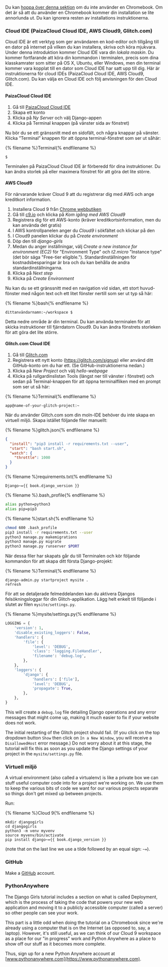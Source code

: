 Du kan [hoppa över denna sektion](http://tutorial.djangogirls.org/en/installation/#install-python) om du inte använder en Chromebook. Om det är så att du använder en Chromebook kommer din installation se lite annorlunda ut. Du kan ignorera resten av installations instruktionerna.

### Cloud IDE (PaizaCloud Cloud IDE, AWS Cloud9, Glitch.com)

Cloud IDE är ett verktyg som ger användaren en kod-editor och tillgång till en dator på internet på vilken du kan installera, skriva och köra mjukvara. Under denna introduktion kommer Cloud IDE vara din *lokala maskin*. Du kommer fortfarande att köra din kommandon i terminalen, precis som dina klasskamrater som sitter på OS X, Ubuntu, eller Windows, men din terminal kommer vara kopplat till en dator som Cloud IDE har satt upp till dig. Här är instruktionerna för cloud IDEs (PaizaCloud Cloud IDE, AWS Cloud9, Glitch.com). Du kan välja en Cloud IDE och följ anvisningen för den Cloud IDE.

#### PaizaCloud Cloud IDE

1. Gå till [PaizaCloud Cloud IDE](https://paiza.cloud/)
2. Skapa ett konto
3. Klicka på *Ny Server* och välj Django-appen
4. Klicka på Terminal knappen (på vänster sida av fönstret)

Nu bör du se ett gränssnitt med en sidofält, och några knappar på vänster. Klicka ”Terminal” knappen för att öppna terminal-fönstret som ser ut såhär:

{% filename %}Terminal{% endfilename %}

    $
    

Terminalen på PaizaCloud Cloud IDE är förberedd för dina instruktioner. Du kan ändra storlek på eller maximera fönstret för att göra det lite större.

#### AWS Cloud9

För närvarande kräver Cloud 9 att du registrerar dig med AWS och ange kreditkort information.

1. Installera Cloud 9 från [Chrome webbutiken](https://chrome.google.com/webstore/detail/cloud9/nbdmccoknlfggadpfkmcpnamfnbkmkcp)
2. Gå till [c9.io](https://c9.io) och klicka på *Kom igång med AWS Cloud9*
3. Registrera dig för ett AWS-konto (kräver kreditkortsinformation, men du kan använda det gratis)
4. I AWS kontrollpanelen anger du *Cloud9* i sökfältet och klickar på den
5. I Cloud9 panelen klickar du på *Create environment*
6. Döp den till *django-girls*
7. Medan du anger inställningar, välj *Create a new instance for environment (EC2)* för "Environment Type" och *t2.micro* "Instance type" (det bör säga "Free-tier eligible."). Standardinställningen för kostnadsbesparingar är bra och du kan behålla de andra standardinställningarna.
8. Klicka på *Next step*
9. Klicka på *Create Environment*

Nu kan du se ett gränssnitt med en navigation vid sidan, ett stort huvud-fönster med någon text och ett litet fönster nertill som ser ut typ så här:

{% filename %}bash{% endfilename %}

    dittanvändarnamn:~/workspace $
    

Detta nedre område är din terminal. Du kan använda terminalen för att skicka instruktioner till fjärrdatorn Cloud9. Du kan ändra fönstrets storleken för att göra det lite större.

#### Glitch.com Cloud IDE

1. Gå till [Glitch.com](https://glitch.com/)
2. Registrera ett nytt konto (https://glitch.com/signup) eller använd ditt GitHub-konto om du har ett. (Se GitHub-instruktionerna nedan.)
3. Klicka på *New Project* och välj *hello-webpage*
4. Klicka på rullgardinslistan Tools (längst ner till vänster i fönstret) och sedan på Terminal-knappen för att öppna terminalfliken med en prompt som ser ut så här:

{% filename %}Terminal{% endfilename %}

    app@name-of-your-glitch-project:~
    

När du använder Glitch.com som din moln-IDE behöver du inte skapa en virtuell miljö. Skapa istället följande filer manuellt:

{% filename %}glitch.json{% endfilename %}

```json
{
  "install": "pip3 install -r requirements.txt --user",
  "start": "bash start.sh",
  "watch": {
    "throttle": 1000
  }
}
```

{% filename %}requirements.txt{% endfilename %}

    Django~={{ book.django_version }}
    

{% filename %}.bash_profile{% endfilename %}

```bash
alias python=python3
alias pip=pip3
```

{% filename %}start.sh{% endfilename %}

```bash
chmod 600 .bash_profile
pip3 install -r requirements.txt --user
python3 manage.py makemigrations
python3 manage.py migrate
python3 manage.py runserver $PORT
```

När dessa filer har skapats går du till Terminalen och kör följande kommandon för att skapa ditt första Django-projekt:

{% filename %}Terminal{% endfilename %}

    django-admin.py startproject mysite .
    refresh
    

För att se detaljerade felmeddelanden kan du aktivera Djangos felsökningsloggar för din Glitch-applikation. Lägg helt enkelt till följande i slutet av filen `mysite/settings.py`.

{% filename %}mysite/settings.py{% endfilename %}

```python
LOGGING = {
    'version': 1,
    'disable_existing_loggers': False,
    'handlers': {
        'file': {
            'level': 'DEBUG',
            'class': 'logging.FileHandler',
            'filename': 'debug.log',
        },
    },
    'loggers': {
        'django': {
            'handlers': ['file'],
            'level': 'DEBUG',
            'propagate': True,
        },
    },
}
```

This will create a `debug.log` file detailing Django operations and any error messages that might come up, making it much easier to fix if your website does not work.

The initial restarting of the Glitch project should fail. (If you click on the top dropdown button `Show` then click on `In a New Window`, you will receive a `DisallowedHost` error message.) Do not worry about it at this stage, the tutorial will fix this as soon as you update the Django settings of your project in the `mysite/settings.py` file.

### Virtuell miljö

A virtual environment (also called a virtualenv) is like a private box we can stuff useful computer code into for a project we're working on. We use them to keep the various bits of code we want for our various projects separate so things don't get mixed up between projects.

Run:

{% filename %}Cloud 9{% endfilename %}

    mkdir djangogirls
    cd djangogirls
    python3 -m venv myvenv
    source myvenv/bin/activate
    pip install django~={{ book.django_version }}
    

(note that on the last line we use a tilde followed by an equal sign: `~=`).

### GitHub

Make a [GitHub](https://github.com) account.

### PythonAnywhere

The Django Girls tutorial includes a section on what is called Deployment, which is the process of taking the code that powers your new web application and moving it to a publicly accessible computer (called a server) so other people can see your work.

This part is a little odd when doing the tutorial on a Chromebook since we're already using a computer that is on the Internet (as opposed to, say, a laptop). However, it's still useful, as we can think of our Cloud 9 workspace as a place for our "in progress" work and Python Anywhere as a place to show off our stuff as it becomes more complete.

Thus, sign up for a new Python Anywhere account at [www.pythonanywhere.com](https://www.pythonanywhere.com).